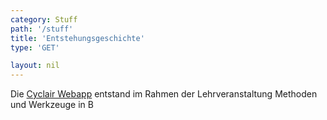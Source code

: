 ```yaml
---
category: Stuff
path: '/stuff'
title: 'Entstehungsgeschichte'
type: 'GET'

layout: nil
---
```


Die [Cyclair Webapp](www.cyclair.herokuapp.com) entstand im Rahmen der Lehrveranstaltung Methoden und Werkzeuge in B